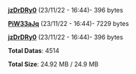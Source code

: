[**jzDrDRy0**](/data/jzDrDRy0.txt) (23/11/22 - 16:44)- 396 bytes

[**PiW33aJq**](/data/PiW33aJq.txt) (23/11/22 - 16:44)- 7229 bytes

[**jzDrDRy0**](/data/jzDrDRy0.txt) (23/11/22 - 16:44)- 396 bytes

**Total Datas**: 4514

**Total Size**: 24.92 MB / 24.9 MB